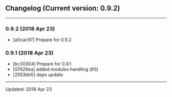 ## Changelog (Current version: 0.9.2)

-----------------

### 0.9.2 (2018 Apr 23)
* [a0cac97] Prepare for 0.9.2

### 0.9.1 (2018 Apr 23)
* [bc30304] Prepare for 0.9.1
* [07426ea] added modules handling (#3)
* [2553bb5] deps update

-----------------

Updated: 2018 Apr 23